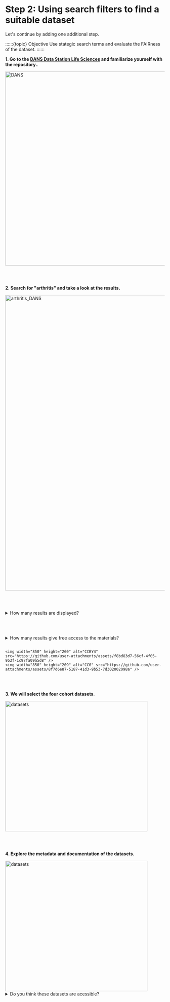 # Step 2: Using search filters to find a suitable dataset

Let's continue by adding one additional step. 

::::::{topic} Objective
Use stategic search terms and evaluate the FAIRness of the dataset. 
::::::

**1. Go to the [DANS Data Station Life Sciences](https://lifesciences.datastations.nl/) and familiarize yourself with the repository.**.


<img width="1067" height="613" alt="DANS" src="https://github.com/user-attachments/assets/f44aab52-bbad-468a-8f9c-f1abe51a3c01" />

<br></br>

**2. Search for "arthritis" and take a look at the results.**


<img width="538" height="934" alt="arthritis_DANS" src="https://github.com/user-attachments/assets/c52239ea-2edb-48c1-a5eb-eeab8a805b32" />

<br></br>

<details>
<summary>How many results are displayed?</summary>

```
Around 73.
```
</details>

<br></br>

<details>
<summary>How many results give free access to the materials?</summary>

```
Around 10.
```
</details>


````{hint} Consider public domain verus open licenses ([Creative commons](https://creativecommons.org/share-your-work/cclicenses/)):

<img width="850" height="260" alt="CCBY4" src="https://github.com/user-attachments/assets/f8bd83d7-56cf-4f05-953f-1c97fa09a5d8" />
<img width="850" height="209" alt="CC0" src="https://github.com/user-attachments/assets/8f7d6e87-5187-41d3-9b53-7d302002098a" />

````

<br></br>

**3. We will select the four cohort datasets**.

<img width="449" height="412" alt="datasets" src="https://github.com/user-attachments/assets/8d34228d-9f92-48ad-a45d-14570c25b3dd" />

<br></br>

**4. Explore the metadata and documentation of the datasets**.

<img width="449" height="412" alt="datasets" src="https://github.com/user-attachments/assets/8d34228d-9f92-48ad-a45d-14570c25b3dd" />

<details>
<summary>Do you think these datasets are acessible?</summary>

```
Yes. It is clear how to access the data and metadata and what are the usage conditions. 
```

<br></br>

<details>
<summary>Do you think these datasets are reusable?</summary>

```
Yes. They have extensive documentation, metadata, and study description on how the data was created that should allow reuse by others. 
```

<br></br>

**5. Search for the same dataset in Google Dataset Search**.

Go to Google Dataset Search and use the keyword "osteoarthritis cohort"

````{hint} You can use other combination of keywords and refine your search.

Construct your query strategically.

````

<br></br>

<details>
<summary>Based on the results from this search and from DANS, do you consider this dataset findable?</summary>

```
Yes. They have extensive documentation, metadata and study description on how the data was created.
```





